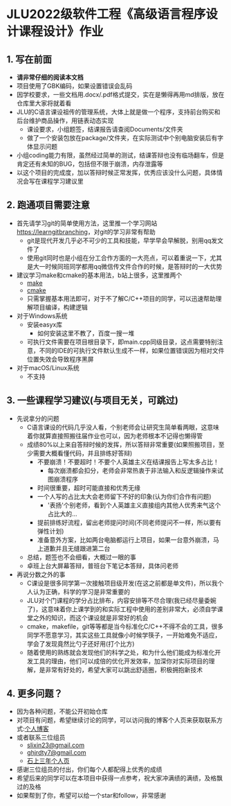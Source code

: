 # JLU2022级软件工程《高级语言程序设计课程设计》作业

## 1. 写在前面
   - **请非常仔细的阅读本文档**
   - 项目使用了GBK编码，如果设置错误会乱码
   - 因学校要求，一些文档用.docx/.pdf格式提交，实在是懒得再用md排版，放在仓库里大家将就着看
   - JLU的C语言课设祖传的管理系统，大体上就是做一个程序，支持前台购买和后台维护商品操作，用链表动态实现
     - 课设要求，小组题签，结课报告请查阅Documents/文件夹
     - 做了一个安装包放在package/文件夹，在实际测试中个别电脑安装后有字体显示问题
   - 小组coding能力有限，虽然经过简单的测试，结课答辩也没有临场翻车，但是肯定还有未知的BUG，包括但不限于崩溃，内存泄露等
   - 以这个项目的完成度，加以答辩时候正常发挥，优秀应该没什么问题，具体情况会写在课程学习建议里

## 2. 跑通项目需要注意
   - 首先请学习git的简单使用方法，这里推一个学习网站[https://learngitbranching](learngitbranching.js.org)，对git的学习非常有帮助
     - git是现代开发几乎必不可少的工具和技能，早学早会早解脱，别用qq发文件了
     - 使用git同时也是小组在分工合作方面的一大亮点，可以着重说一下，尤其是大一时候同班同学都用qq微信传文件合作的时候，是答辩时的一大优势
   - 建议学习make和cmake的基本用法，b站上很多，这里推两个
     - [make](https://www.bilibili.com/video/BV188411L7d2)
     - [cmake](https://www.bilibili.com/video/BV1bg411p7oS)
     - 只需掌握基本用法即可，对于不了解C/C++项目的同学，可以迅速帮助理解项目编译，构建逻辑
   - 对于Windows系统
     - 安装easyx库
       - 如何安装这里不教了，百度一搜一堆
     - 可执行文件需要在项目根目录下，即main.cpp同级目录，这点需要特别注意，不同的IDE的可执行文件默认生成不一样，如果位置错误因为相对文件位置失效会导致程序黑屏
   - 对于macOS/Linux系统
     - 不支持 

## 3. 一些课程学习建议(与项目无关，可跳过)
   - 先说拿分的问题
     - C语言课设的代码几乎没人看，个别老师会让研究生简单看两眼，这意味着你就算直接照搬往届作业也可以，因为老师根本不记得也懒得管
     - 成绩80%以上来自答辩时候的发挥，所以答辩非常重要(如果照搬项目，至少需要大概看懂代码，并且排练好答辩)
       - 不要崩溃！不要超时！不要个人英雄主义在结课报告上写太多占比！
         - 每次崩溃都会扣分，老师会非常热衷于非法输入和反逻辑操作来试图崩溃程序
       - 时间很重要，超时可能直接和优秀无缘
       - 一个人写的占比太大会老师留下不好的印象(认为你们合作有问题)
         - '表扬'个别老师，看到个人英雄主义直接组内其他人优秀来气这个占比大的...
       - 提前排练好流程，留出老师提问时间(不同老师提问不一样，所以要有弹性计划)
       - 准备意外方案，比如两台电脑都运行上项目，如果一台意外崩溃，马上道歉并且无缝跟进第二台
     - 总结，题签也不会细看，大概过一眼的事
     - 卓班上台大屏幕答辩，普班台下笔记本答辩，具体问老师
   - 再说分数之外的事
      - C课设是很多同学第一次接触项目级开发(在这之前都是单文件)，所以我个人认为正确，科学的学习是非常重要的
      - JLU对个门课程的学分占比排布，内容安排等不尽合理(我已经尽量委婉了)，这意味着你上课学到的和实际工程中使用的差别非常大，必须自学课堂之外的知识，而这个课设就是非常好的机会
      - cmake，makefile，git等等都是当今标准化C/C++不得不会的工具，很多同学不愿意学习，其实这些工具就像小时候学筷子，一开始难免不适应，学会了发现竟然比勺子还好用(打个比方)
      - 随着使用的熟练就会发现他们的科学之处，和为什么他们能成为标准化开发工具的理由，他们可以成倍的优化开发效率，加深你对实际项目的理解，是非常有好处的，希望大家可以跳出舒适圈，积极拥抱新技术
## 4. 更多问题？
   - 因为各种问题，不能公开初始仓库
   - 对项目有问题，希望继续讨论的同学，可以访问我的博客个人页来获取联系方式:[个人博客](https://chenchishui.github.io/)
   - 或者联系三位组员
     - slixin23@gmail.com
     - ghjrdty7@gmail.com
     - [石上三年个人页](https://blog.cirno.fun/?p=175)
   - 感谢三位组员的付出，你们每个人都配得上优秀的成绩
   - 希望后来的同学可以在本项目中获得一点参考，祝大家冲满绩的满绩，及格飘过的及格
   - 如果帮到了你，希望可以给一个star和follow，非常感谢
